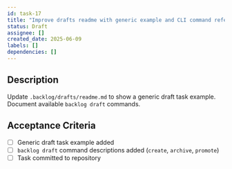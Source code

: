 ```yaml
---
id: task-17
title: "Improve drafts readme with generic example and CLI command reference"
status: Draft
assignee: []
created_date: 2025-06-09
labels: []
dependencies: []
---
```


## Description

Update `.backlog/drafts/readme.md` to show a generic draft task example. Document available `backlog draft` commands.

## Acceptance Criteria

- [ ] Generic draft task example added
- [ ] `backlog draft` command descriptions added (`create`, `archive`, `promote`)
- [ ] Task committed to repository
